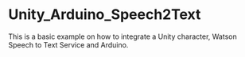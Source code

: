 # Unity_Arduino_Speech2Text
This is a basic example on how to integrate a Unity character, Watson Speech to Text Service and Arduino. 
